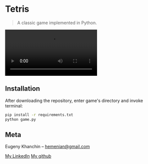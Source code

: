 # Tetris
> A classic game implemented in Python. 

![](gameplay.mp4)

## Installation

After downloading the repository, enter game's directory and invoke terminal:

```sh
pip install -r requirements.txt
python game.py
```

## Meta

Eugeny Khanchin – hemenian@gmail.com

[My LinkedIn](https://www.linkedin.com/in/eugenykhanchin/)
[My github](https://github.com/eKhanchin/)


